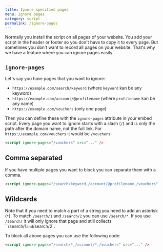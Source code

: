 ```yaml
---
title: Ignore specified pages
menu: Ignore pages
category: script
permalink: /ignore-pages
---
```


Normally you install the script on all pages of your website. You add your script in the header or footer so you don't have to copy it to every page. But sometimes you don't want to record all pages on your website. That's why we have a feature where you can ignore pages easily.

## `ignore-pages`

Let's say you have pages that you want to ignore:
- `https://example.com/search/keyword` (where `keyword` kan be any keyword)
- `https://example.com/account/@profilename` (where `profilename` kan be any name)
- `https://example.com/vouchers` (only one page)

Then you can define these with the `ignore-pages` attribute in your embed script. Every page you want to ignore starts with a slash (`/`) and is only the path after the domain name, not the full link. For `https://example.com/vouchers` it would be `/vouchers`:

```html
<script ignore-pages="/vouchers" src="..." />
```

## Comma separated

If you have multiple pages you want to block you can separate them with a comma.

```html
<script ignore-pages="/search/keyword,/account/@profilename,/vouchers" src="..." />
```

## Wildcards

Note that if you need to match a part of a string you need to add an asterisk (`*`). To match `/search/1` and `/search/2` you can use `/search/*`. If you use `/search/` it will only ignore that page and still collects ``/search/1` and `/search/2`.

To block all above pages you can use the following code:

```html
<script ignore-pages="/search/*,/account/*,/vouchers" src="..." />
```
